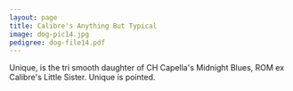 ```yaml
---
layout: page
title: Calibre's Anything But Typical
image: dog-pic14.jpg
pedigree: dog-file14.pdf
---
```


Unique, is the tri smooth daughter of CH Capella's Midnight Blues, ROM ex Calibre's Little Sister.
Unique is pointed.